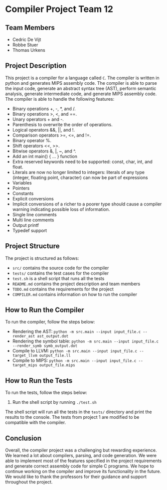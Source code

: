 # Compiler Project Team 12

## Team Members

- Cedric De Vijt
- Robbe Stuer
- Thomas Urkens

## Project Description

This project is a compiler for a language called `C`. The compiler is written in python and generates MIPS assembly
code. The compiler is able to parse the input code, generate an abstract syntax tree (AST), perform semantic analysis,
generate intermediate code, and generate MIPS assembly code. The compiler is able to handle the following features:

- Binary operations +, -, *, and /.
- Binary operations >, <, and ==.
- Unary operators + and -.
- Parenthesis to overwrite the order of operations.
- Logical operators &&, ||, and !.
- Comparison operators >=, <=, and !=.
- Binary operator %.
- Shift operators <<, >>.
- Bitwise operators &, |, ~, and ^.
- Add an int main() { ... } function
- Extra reserved keywords need to be supported: const, char, int, and float.
- Literals are now no longer limited to integers: literals of any type (integer, floating point, character) can now be
  part of expressions
- Variables
- Pointers
- Constants
- Explicit conversions
- Implicit conversions of a richer to a poorer type should cause a compiler warning indicating possible loss of
  information.
- Single line comments
- Multi line comments
- Output printf
- Typedef support

## Project Structure

The project is structured as follows:

- `src/` contains the source code for the compiler
- `tests/` contains the test cases for the compiler
- `test.sh` is a shell script that runs all the tests
- `README.md` contains the project description and team members
- `TODO.md` contains the requirements for the project
- `COMPILER.md` contains information on how to run the compiler

## How to Run the Compiler

To run the compiler, follow the steps below:

- Rendering the AST:
  `python -m src.main --input input_file.c --render_ast ast_output.dot`
- Rendering the symbol table:
  `python -m src.main --input input_file.c --render_symb symb_output.dot`
- Compile to LLVM:
  `python -m src.main --input input_file.c --target_llvm output_file.ll`
- Compile to MIPS:
  `python -m src.main --input input_file.c --target_mips output_file.mips`

## How to Run the Tests

To run the tests, follow the steps below:

1. Run the shell script by running `./test.sh`

The shell script will run all the tests in the `tests/` directory and print the results to the console. The tests from
project 1 are modified to be compatible with the compiler.

## Conclusion

Overall, the compiler project was a challenging but rewarding experience. We learned a lot about compilers, parsing, and
code generation. We were able to implement most of the features specified in the project requirements and generate
correct assembly code for simple C programs. We hope to continue working on the compiler and improve its functionality
in the future. We would like to thank the professors for their guidance and support throughout the project.